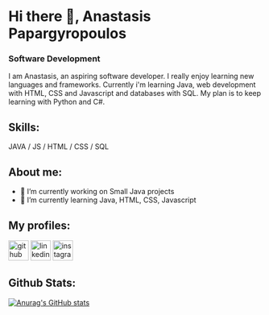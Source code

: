 # Hi there 👋, Anastasis Papargyropoulos
### Software Development
I am Anastasis, an aspiring software developer. I really enjoy learning new languages and frameworks. Currently i'm learning Java, web development with HTML, CSS and Javascript and databases with SQL. My plan is to keep learning with Python and C#.

## Skills: 
JAVA / JS / HTML / CSS / SQL

## About me:
- 🔭 I’m currently working on Small Java projects 
- 🌱 I’m currently learning Java, HTML, CSS, Javascript 

## My profiles:
[<img src='https://cdn.jsdelivr.net/npm/simple-icons@3.0.1/icons/github.svg' alt='github' height='40'>](https://github.com/anaspaparg)  [<img src='https://cdn.jsdelivr.net/npm/simple-icons@3.0.1/icons/linkedin.svg' alt='linkedin' height='40'>](https://www.linkedin.com/in/https://www.linkedin.com/in/anastasios-papargyropoulos//)  [<img src='https://cdn.jsdelivr.net/npm/simple-icons@3.0.1/icons/instagram.svg' alt='instagram' height='40'>](https://www.instagram.com/anastasis_papargiropoulos/)  

## Github Stats:
[![Anurag's GitHub stats](https://github-readme-stats.vercel.app/api?username=anaspaparg)](https://github.com/anuraghazra/github-readme-stats)
